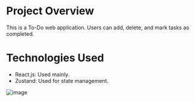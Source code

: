 # Project Overview

This is a To-Do web application.
Users can add, delete, and mark tasks as completed.

# Technologies Used

- React.js: Used mainly.
- Zustand: Used for state management.

![image](https://github.com/ImankaCloud/TrekBag/assets/107856707/2de04890-36f6-4f11-8364-c31569854da8)
